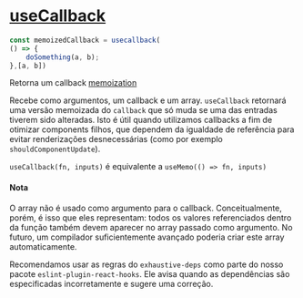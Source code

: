 # [useCallback](https://reactjs.org/docs/hooks-reference.html#usecallback)

```js
const memoizedCallback = usecallback(
() => {
    doSomething(a, b);
},[a, b])
```
Retorna um callback [memoization](https://en.wikipedia.org/wiki/Memoization)

Recebe como argumentos, um callback e um array. `useCallback` retornará uma versão memoizada do `callback` que só muda se uma das entradas tiverem sido alteradas. Isto é útil quando utilizamos callbacks a fim de otimizar components filhos, que dependem da igualdade de referência para evitar renderizações desnecessárias (como por exemplo `shouldComponentUpdate`).

`useCallback(fn, inputs)` é equivalente a `useMemo(() => fn, inputs)`

#### Nota
O array não é usado como argumento para o callback. Conceitualmente, porém, é isso que eles representam: todos os valores referenciados dentro da função também devem aparecer no array passado como argumento. No futuro, um compilador suficientemente avançado poderia criar este array automaticamente.

Recomendamos usar as regras do `exhaustive-deps` como parte do nosso pacote `eslint-plugin-react-hooks`. Ele avisa quando as dependências são especificadas incorretamente e sugere uma correção.
